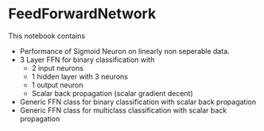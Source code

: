 # FeedForwardNetwork
This notebook contains
* Performance of Sigmoid Neuron on linearly non seperable data.
* 3 Layer FFN for binary classification with
  * 2 input neurons
  * 1 hidden layer with 3 neurons
  * 1 output neuron
  * Scalar back propagation (scalar gradient decent)
* Generic FFN class for binary classification with scalar back propagation
* Generic FFN class for multiclass classification with scalar back propagation
